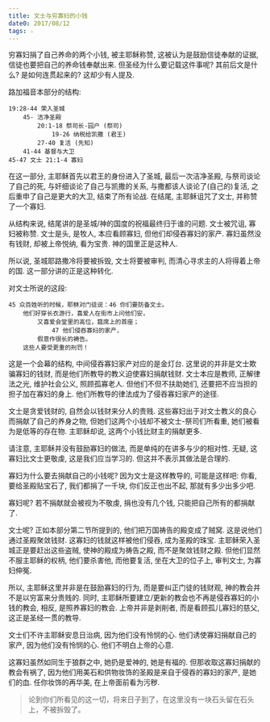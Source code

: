 ```yaml
---
title: 文士与穷寡妇的小钱
date0: 2017/08/12
tags: ☆
---
```


穷寡妇捐了自己养命的两个小钱, 被主耶稣称赞, 这被认为是鼓励信徒奉献的证据, 信徒也要把自己的养命钱奉献出来. 但圣经为什么要记载这件事呢? 其前后文是什么? 是如何连贯起来的? 这却少有人提及.

路加福音本部分的结构:

    19:28-44 荣入圣城
        45- 洁净圣殿
            20:1-18 祭司长-园户 (祭司)
                19-26 纳税给凯撒 (君王)
            27-40 复活 (先知)
        41-44 基督与大卫
    45-47 文士 21:1-4 寡妇

在这一部分, 主耶稣首先以君王的身份进入了圣城, 最后一次洁净圣殿, 与祭司谈论了自己的死, 与奸细谈论了自己与凯撒的关系, 与撒都该人谈论了(自己的)复活, 之后重申了自己是更大的大卫, 结束了所有论战. 在结尾, 主耶稣诅咒了文士, 并称赞了一个寡妇.

从结构来说, 结尾讲的是圣城/神的国度的祝福最终归于谁的问题. 文士被咒诅, 寡妇被称赞. 文士是头, 是牧人, 本应看顾寡妇, 但他们却侵吞寡妇的家产. 寡妇虽然没有钱财, 却被上帝悦纳, 看为宝贵. 神的国里正是这种人.

所以说, 圣城耶路撒冷将要被拆毁, 文士将要被审判, 而清心寻求主的人将得着上帝的国. 这一部分讲的正是这种转化.

对文士所说的这段:

    45 众百姓听的时候，耶稣对门徒说：46 你们要防备文士。
        他们好穿长衣游行，喜爱人在街市上问他们安，
            又喜爱会堂里的高位，筵席上的首座；
                47 他们侵吞寡妇的家产，
            假意作很长的祷告。
        这些人要受更重的刑罚！

这是一个会幕的结构, 中间侵吞寡妇家产对应的是金灯台. 这里说的并非是文士欺骗寡妇的钱财, 而是他们所教导的教义迫使寡妇捐献钱财. 文士本应是教师, 正解律法之光, 维护社会公义, 照顾孤寡老人. 但他们不但不扶助她们, 还要把不应当担的担子加在寡妇的身上. 他们所教导的律法成为了侵吞寡妇家产的途径.

文士是贪爱钱财的, 自然会以钱财来分人的贵贱. 这些寡妇出于对文士教义的良心而捐献了自己的养身之物, 但她们这两个小钱却不被文士-祭司们所看重, 她们被看为是低等的存在物. 主耶稣却说, 这两个小钱比财主的捐献更多.

请注意, 主耶稣并没有鼓励寡妇的做法, 而是单纯的在讲多与少的相对性. 无疑, 这寡妇比文士更敬虔, 这是我们应当学习的. 但这并不表示其做法是合理的.

寡妇为什么要去捐献自己的小钱呢? 因为文士是这样教导的, 可能是这样吧: 你看, 要给圣殿贴宝石了, 我们都捐了一千块, 你们反正也出不起, 那就有多少出多少吧.

寡妇呢? 若不捐献就会被视为不敬虔, 捐也没有几个钱, 只能把自己所有的都捐献了.

文士呢? 正如本部分第二节所提到的, 他们把万国祷告的殿变成了贼窝. 这是说他们通过圣殿聚敛钱财. 这寡妇的钱就这样被他们侵吞, 成为圣殿的珠宝. 主耶稣荣入圣城正是要赶出这些盗贼, 使神的殿成为祷告之殿, 而不是聚敛钱财之殿. 但他们显然不服主耶稣的权柄, 他们要杀害他, 而他要复活, 坐在大卫的位子上, 审判文士, 为寡妇伸冤.

所以, 主耶稣这里并非是在鼓励寡妇的行为, 而是要纠正门徒的钱财观, 神的教会并不是以穷富来分贵贱的. 同时, 主耶稣所要建立/更新的教会也不再是侵吞寡妇的小钱的教会, 相反, 是照养寡妇的教会. 上帝并非是剥削者, 而是看顾孤儿寡妇的慈父, 这正是圣经一贯的教导.

文士们不许主耶稣安息日治病, 因为他们没有怜悯的心. 他们诱使寡妇捐献自己的家产, 因为他们没有怜悯的心. 他们不明白上帝的心意.

这寡妇虽然如同生于狼群之中, 她扔是爱神的, 她是有福的. 但那收取这寡妇捐献的教会有祸了, 因为他们用美石和供物妆饰的圣殿是来自于侵吞的寡妇的家产, 是她们的血. 任你妆饰的再华美, 在上帝面前看为污秽.

> 论到你们所看见的这一切，将来日子到了，在这里没有一块石头留在石头上，不被拆毁了。
